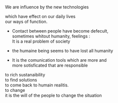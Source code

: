 We are influence by the new technologies  

which have effect on our daily lives  
our ways of function.  

* Contact between people have become defecult,  
sometimes whitout humanity, feelings :  
It is a real problem of society  

* the humaine being seems to have lost all humanity  

* It is the comunication tools which are more and  
more sotisficated that are responsible  

to rich sustanaibility  
to find solutions  
to come back to humain realitis.  
to change  
it is the will of the people to change the situation  